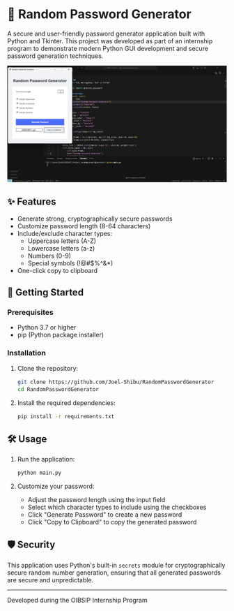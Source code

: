 # 🔐 Random Password Generator

A secure and user-friendly password generator application built with Python and Tkinter. This project was developed as part of an internship program to demonstrate modern Python GUI development and secure password generation techniques.

![Password Generator Screenshot](RandomPasswordGenerator.png)


## ✨ Features

- Generate strong, cryptographically secure passwords
- Customize password length (8-64 characters)
- Include/exclude character types:
  - Uppercase letters (A-Z)
  - Lowercase letters (a-z)
  - Numbers (0-9)
  - Special symbols (!@#$%^&*)
- One-click copy to clipboard

## 🚀 Getting Started

### Prerequisites

- Python 3.7 or higher
- pip (Python package installer)

### Installation

1. Clone the repository:
   ```bash
   git clone https://github.com/Joel-Shibu/RandomPasswordGenerator
   cd RandomPasswordGenerator
   ```

2. Install the required dependencies:
   ```bash
   pip install -r requirements.txt
   ```

## 🛠️ Usage

1. Run the application:
   ```bash
   python main.py
   ```

2. Customize your password:
   - Adjust the password length using the input field
   - Select which character types to include using the checkboxes
   - Click "Generate Password" to create a new password
   - Click "Copy to Clipboard" to copy the generated password

## 🛡️ Security

This application uses Python's built-in `secrets` module for cryptographically secure random number generation, ensuring that all generated passwords are secure and unpredictable.


---

Developed during the OIBSIP Internship Program
